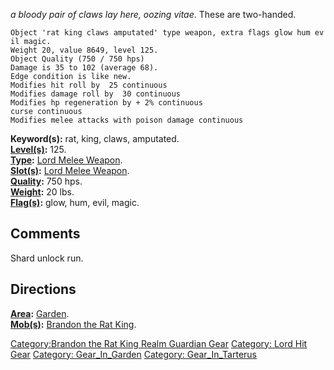 *a bloody pair of claws lay here, oozing vitae*. These are two-handed.

`Object 'rat king claws amputated' type weapon, extra flags glow hum evil magic.`  
`Weight 20, value 8649, level 125.`  
`Object Quality (750 / 750 hps)`  
`Damage is 35 to 102 (average 68).`  
`Edge condition is like new.`  
`Modifies hit roll by  25 continuous`  
`Modifies damage roll by  30 continuous`  
`Modifies hp regeneration by + 2% continuous`  
`curse continuous`  
`Modifies melee attacks with poison damage continuous`

**Keyword(s):** rat, king, claws, amputated.  
**[Level(s)](Object_Level "wikilink"):** 125.  
**[Type](:Category:_Object_Types "wikilink"):** [Lord Melee
Weapon](Lord_Melee_Weapon "wikilink").  
**[Slot(s)](Object_Slots "wikilink"):** [Lord Melee
Weapon](Lord_Melee_Weapon "wikilink").  
**[Quality](Object_Quality "wikilink"):** 750 hps.  
**[Weight](Object_Weight "wikilink"):** 20 lbs.  
**[Flag(s)](:Category:_Object_Flags "wikilink"):** glow, hum, evil,
magic.  

## Comments

Shard unlock run.

## Directions

**[Area](:Category:_Areas "wikilink"):**
[Garden](:Category:_Garden "wikilink").  
**[Mob(s)](:Category:_Mobs "wikilink"):** [Brandon the Rat
King](Brandon_the_Rat_King "wikilink").  

[Category:Brandon the Rat King Realm Guardian
Gear](Category:Brandon_the_Rat_King_Realm_Guardian_Gear "wikilink")
[Category: Lord Hit Gear](Category:_Lord_Hit_Gear "wikilink") [Category:
Gear_In_Garden](Category:_Gear_In_Garden "wikilink") [Category:
Gear_In_Tarterus](Category:_Gear_In_Tarterus "wikilink")
